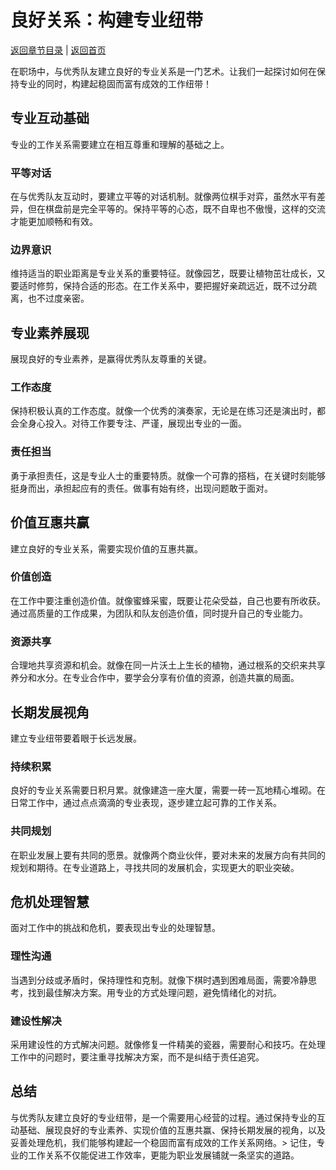# 良好关系：构建专业纽带

[返回章节目录](./index.md) | [返回首页](../README.md)

在职场中，与优秀队友建立良好的专业关系是一门艺术。让我们一起探讨如何在保持专业的同时，构建起稳固而富有成效的工作纽带！

## 专业互动基础

专业的工作关系需要建立在相互尊重和理解的基础之上。

### 平等对话
在与优秀队友互动时，要建立平等的对话机制。就像两位棋手对弈，虽然水平有差异，但在棋盘前是完全平等的。保持平等的心态，既不自卑也不傲慢，这样的交流才能更加顺畅和有效。

### 边界意识
维持适当的职业距离是专业关系的重要特征。就像园艺，既要让植物茁壮成长，又要适时修剪，保持合适的形态。在工作关系中，要把握好亲疏远近，既不过分疏离，也不过度亲密。

## 专业素养展现

展现良好的专业素养，是赢得优秀队友尊重的关键。

### 工作态度
保持积极认真的工作态度。就像一个优秀的演奏家，无论是在练习还是演出时，都会全身心投入。对待工作要专注、严谨，展现出专业的一面。

### 责任担当
勇于承担责任，这是专业人士的重要特质。就像一个可靠的搭档，在关键时刻能够挺身而出，承担起应有的责任。做事有始有终，出现问题敢于面对。

## 价值互惠共赢

建立良好的专业关系，需要实现价值的互惠共赢。

### 价值创造
在工作中要注重创造价值。就像蜜蜂采蜜，既要让花朵受益，自己也要有所收获。通过高质量的工作成果，为团队和队友创造价值，同时提升自己的专业能力。

### 资源共享
合理地共享资源和机会。就像在同一片沃土上生长的植物，通过根系的交织来共享养分和水分。在专业合作中，要学会分享有价值的资源，创造共赢的局面。

## 长期发展视角

建立专业纽带要着眼于长远发展。

### 持续积累
良好的专业关系需要日积月累。就像建造一座大厦，需要一砖一瓦地精心堆砌。在日常工作中，通过点点滴滴的专业表现，逐步建立起可靠的工作关系。

### 共同规划
在职业发展上要有共同的愿景。就像两个商业伙伴，要对未来的发展方向有共同的规划和期待。在专业道路上，寻找共同的发展机会，实现更大的职业突破。

## 危机处理智慧

面对工作中的挑战和危机，要表现出专业的处理智慧。

### 理性沟通
当遇到分歧或矛盾时，保持理性和克制。就像下棋时遇到困难局面，需要冷静思考，找到最佳解决方案。用专业的方式处理问题，避免情绪化的对抗。

### 建设性解决
采用建设性的方式解决问题。就像修复一件精美的瓷器，需要耐心和技巧。在处理工作中的问题时，要注重寻找解决方案，而不是纠结于责任追究。

## 总结

与优秀队友建立良好的专业纽带，是一个需要用心经营的过程。通过保持专业的互动基础、展现良好的专业素养、实现价值的互惠共赢、保持长期发展的视角，以及妥善处理危机，我们能够构建起一个稳固而富有成效的工作关系网络。> 记住，专业的工作关系不仅能促进工作效率，更能为职业发展铺就一条坚实的道路。
